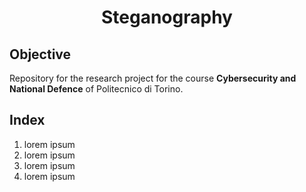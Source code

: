 <h1 align="center">
  Steganography
</h1>

## Objective
Repository for the research project for the course **Cybersecurity and National Defence** of Politecnico di Torino.

## Index
1.  lorem ipsum
2.  lorem ipsum
3.  lorem ipsum
4.  lorem ipsum
